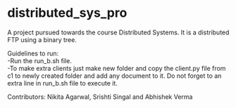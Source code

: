 # distributed_sys_pro

A project pursued towards the course Distributed Systems. It is a distributed FTP using a binary tree.

Guidelines to run:
<br />
-Run the run_b.sh file.
<br />
-To make extra clients just make new folder and copy the client.py file from c1 to newly created folder and add any document to it. Do not forget to an extra line in run_b.sh file to execute it. 

Contributors: Nikita Agarwal, Srishti Singal and Abhishek Verma
